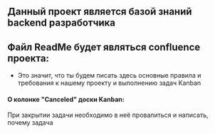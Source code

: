 ## Данный проект является базой знаний backend разработчика
## Файл ReadMe будет являться confluence проекта:

- Это значит, что ты будем писать здесь основные правила и требования к нашему проекту и выполнению задач Kanban




#### О колонке "Canceled" доски Kanban: 

При закрытии задачи необходимо в неё провалиться и написать, почему задача 

